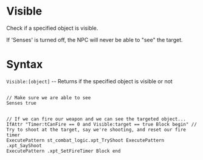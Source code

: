 # Visible
<p>Check if a specified object is visible.
<p>If 'Senses' is turned off, the NPC will never be able to "see" the target. 
<h1>Syntax</h1>
<p><code class="language-js">Visible:[object]</code> -- Returns if the specified object is visible or not
<pre><code class="language-js">
// Make sure we are able to see
Senses true

// If we can fire our weapon and we can see the targeted object...
IfAttr "Timer:tCanFire == 0 and Visible:target == true Block begin"
    // Try to shoot at the target, say we're shooting, and reset our fire timer
    ExecutePattern st_combat_logic.xpt_TryShoot
    ExecutePattern .xpt_SayShoot
    ExecutePattern .xpt_SetFireTimer
Block end
</code></pre>